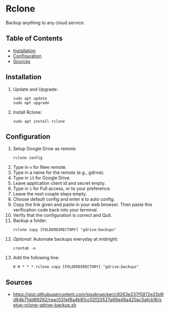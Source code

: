 # Rclone

Backup anything to any cloud service.

## Table of Contents

- [Installation](#installation)
- [Configuration](#configuration)
- [Sources](#sources)

## Installation

1. Update and Upgrade:
   ```
   sudo apt update
   sudo apt upgrade
   ```
2. Install Rclone:
   ```
   sudo apt install rclone
   ```

## Configuration

1. Setup Google Drive as remote:
   ```
   rclone config
   ```
2. Type in `n` for New remote.
3. Type in a name for the remote (e.g., gdrive).
4. Type in `13` for Google Drive.
5. Leave application client id and secret empty.
6. Type in `1` for Full access, or to your preference.
7. Leave the next couple steps empty.
8. Choose default config and enter `N` to auto config.
9. Copy the link given and paste in your web browser. Then paste this verification code back into your terminal.
10. Verify that the configuration is correct and Quit.
11. Backup a folder:
    ```
    rclone copy [FOLDERDIRECTORY] "gdrive:backups"
    ```
12. _Optional:_ Automate backups everyday at midnight:
    ```
    crontab -e
    ```
13. Add the following line:
    ```
    0 0 * * * rclone copy [FOLDERDIRECTORY] "gdrive:backups"
    ```

## Sources

- https://gist.githubusercontent.com/sissbruecker/c9263e237f5972e25d9d84b71dd89292/raw/031ef6a4b81cc02f20527a69a46a420ac5afcb16/setup-rclone-gdrive-backup.sh
